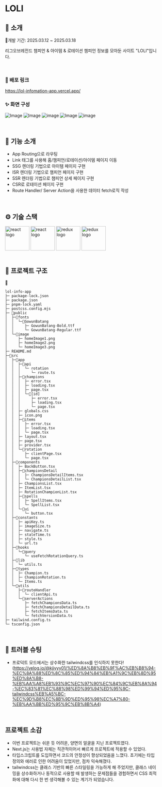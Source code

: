 # LOLI

</div>

## 📝 소개

📅개발 기간: 2025.03.12 ~ 2025.03.18

리그오브레전드 챔피언 & 아이템 & 로테이션 챔피언 정보를 모아둔 사이트 "LOLI"입니다.

<br />

### 💬 배포 링크

https://lol-infomation-app.vercel.app/

### ✨ 화면 구성
![Image](https://github.com/user-attachments/assets/ed9ab2b8-c6c9-4e31-b7b0-5ea0c8cbf86b)
![Image](https://github.com/user-attachments/assets/26ca593e-09cd-4034-92bb-f2f24d44201f)
![image](https://github.com/user-attachments/assets/3444e0cc-9d94-4b2e-89b7-4e4fa9d7fb89)
![Image](https://github.com/user-attachments/assets/0e7f2822-ab64-433e-82f2-a0ee51e28656)
![image](https://github.com/user-attachments/assets/73d8262c-3f7e-4f10-9975-ed5c5de5c785)


<br />

## 📄 기능 소개

- App Routing으로 라우팅
- Link 태그를 사용해 홈/챔피언/로테이션/아이템 페이지 이동
- SSG 렌더링 기법으로 아이템 페이지 구현
- ISR 렌더링 기법으로 챔피언 페이지 구현
- SSR 렌더링 기법으로 챔피언 상세 페이지 구현
- CSR로 로테이션 페이지 구현
- Route Handler/ Server Action을 사용한 데이터 fetch로직 작성

<br />

## ⚙ 기술 스택

<div>
<img src="https://img.shields.io/badge/tailwindcss-%2338B2AC.svg" width="80" alt="react logo"  />
<img src="https://img.shields.io/badge/react-%2320232a.svg?style=for-the-badge&logo=react&logoColor=%2361DAFB" width="80" alt="react logo"  />
<img src="https://img.shields.io/badge/typescript-%23007ACC.svg" width="80" alt="redux logo"  />
<img src="https://img.shields.io/badge/Next-black?style=for-the-badge&logo=next.js" width="80" alt="redux logo"  />
</div>

<br />


## 📁 프로젝트 구조

📁
```
lol-info-app
├─ package-lock.json
├─ package.json
├─ pnpm-lock.yaml
├─ postcss.config.mjs
├─ 📁public
│  ├─📁fonts
│  │  └─📁GowunBatang
│  │     ├─ GowunBatang-Bold.ttf
│  │     └─ GowunBatang-Regular.ttf
│  └─📁image
│     ├─ homeImage1.png
│     ├─ homeImage2.png
│     └─ homeImage3.png
├─ README.md
├─📁src
│  ├─📁app
│  │  ├─📁api
│  │  │  └─ rotation
│  │  │     └─ route.ts
│  │  ├─📁champions
│  │  │  ├─ error.tsx
│  │  │  ├─ loading.tsx
│  │  │  ├─ page.tsx
│  │  │  └─📁[id]
│  │  │     ├─ error.tsx
│  │  │     ├─ loading.tsx
│  │  │     └─ page.tsx
│  │  ├─ globals.css
│  │  ├─ icon.png
│  │  ├─📁items
│  │  │  ├─ error.tsx
│  │  │  ├─ loading.tsx
│  │  │  └─ page.tsx
│  │  ├─ layout.tsx
│  │  ├─ page.tsx
│  │  ├─ provider.tsx
│  │  └─📁rotation
│  │     ├─ clientPage.tsx
│  │     └─ page.tsx
│  ├─📁components
│  │  ├─ BackButton.tsx
│  │  ├─📁championsDetail
│  │  │  ├─ ChampionsDetailItems.tsx
│  │  │  └─ ChampionsDetailList.tsx
│  │  ├─ ChampionsList.tsx
│  │  ├─ ItemList.tsx
│  │  ├─ RotationChampionList.tsx
│  │  ├─📁spells
│  │  │  ├─ SpellItems.tsx
│  │  │  └─ SpellList.tsx
│  │  └─📁ui
│  │     └─ button.tsx
│  ├─📁constants
│  │  ├─ apiKey.ts
│  │  ├─ imageSize.ts
│  │  ├─ navigate.ts
│  │  ├─ staleTime.ts
│  │  ├─ style.ts
│  │  └─ url.ts
│  ├─📁hooks
│  │  └─📁query
│  │     └─ useFetchRotationQuery.ts
│  ├─📁lib
│  │  └─ utils.ts
│  ├─📁types
│  │  ├─ Champion.ts
│  │  ├─ ChampionRotation.ts
│  │  └─ Items.ts
│  └─📁utils
│     ├─📁routeHandler
│     │  └─ clientApi.ts
│     └─📁serverActions
│        ├─ fetchChampionsData.ts
│        ├─ fetchChampionsDetailData.ts
│        ├─ fetchItemsData.ts
│        └─ fetchVersionData.ts
├─ tailwind.config.ts
└─ tsconfig.json

```

<br />

## 🤔 트러블 슈팅

- 프로덕트 모드에서는 상수화한 tailwindcss를 인식하지 못한다!<br />
(https://velog.io/@kjjyyy01/%ED%8A%B8%EB%9F%AC%EB%B8%94-%EC%8A%88%ED%8C%85%ED%94%84%EB%A1%9C%EB%8D%95%ED%8A%B8-%EB%AA%A8%EB%93%9C%EC%97%90%EC%84%9C%EB%8A%94-%EC%83%81%EC%88%98%ED%99%94%ED%95%9C-tailwindcss%EB%A5%BC-%EC%9D%B8%EC%8B%9D%ED%95%98%EC%A7%80-%EB%AA%BB%ED%95%9C%EB%8B%A4)


<br />

## 프로젝트 소감

- 이번 프로젝트는 쉬운 듯 어려운, 양면의 얼굴을 지닌 프로젝트였다.
- Next.js는 사용법 자체는 직관적이어서 빠르게 프로젝트에 적용할 수 있었다.
- 타입스크립트를 도입하면서 코드의 안정성이 향상되었음을 느꼈다. 초기에는 타입 정의와 에러로 인한 어려움이 있었지만, 점차 익숙해졌다.
- tailwindcss는 클래스 기반의 빠른 스타일링을 가능하게 해 주었지만, 클래스 네이밍을 상수화하거나 동적으로 사용할 때 발생하는 문제점들을 경험하면서 CSS 최적화에 대해 다시 한 번 생각해볼 수 있는 계기가 되었습니다.
